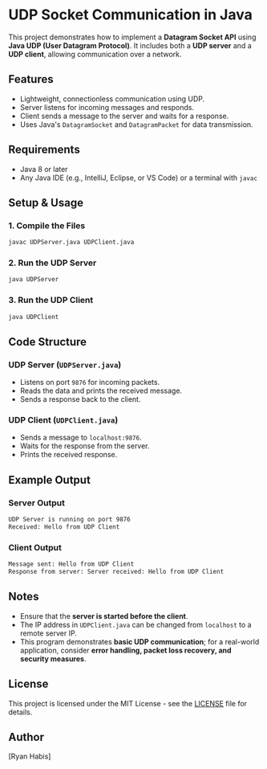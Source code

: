 # UDP Socket Communication in Java

This project demonstrates how to implement a **Datagram Socket API** using **Java UDP (User Datagram Protocol)**. It includes both a **UDP server** and a **UDP client**, allowing communication over a network.

## Features
- Lightweight, connectionless communication using UDP.
- Server listens for incoming messages and responds.
- Client sends a message to the server and waits for a response.
- Uses Java's `DatagramSocket` and `DatagramPacket` for data transmission.

## Requirements
- Java 8 or later
- Any Java IDE (e.g., IntelliJ, Eclipse, or VS Code) or a terminal with `javac`

## Setup & Usage

### 1. Compile the Files
```sh
javac UDPServer.java UDPClient.java
```

### 2. Run the UDP Server
```sh
java UDPServer
```

### 3. Run the UDP Client
```sh
java UDPClient
```

## Code Structure

### UDP Server (`UDPServer.java`)
- Listens on port `9876` for incoming packets.
- Reads the data and prints the received message.
- Sends a response back to the client.

### UDP Client (`UDPClient.java`)
- Sends a message to `localhost:9876`.
- Waits for the response from the server.
- Prints the received response.

## Example Output
### **Server Output**
```sh
UDP Server is running on port 9876
Received: Hello from UDP Client
```

### **Client Output**
```sh
Message sent: Hello from UDP Client
Response from server: Server received: Hello from UDP Client
```

## Notes
- Ensure that the **server is started before the client**.
- The IP address in `UDPClient.java` can be changed from `localhost` to a remote server IP.
- This program demonstrates **basic UDP communication**; for a real-world application, consider **error handling, packet loss recovery, and security measures**.

## License
This project is licensed under the MIT License - see the [LICENSE](LICENSE) file for details.

## Author
[Ryan Habis]

